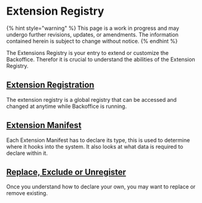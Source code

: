 # Extension Registry

{% hint style="warning" %}
This page is a work in progress and may undergo further revisions, updates, or amendments. The information contained herein is subject to change without notice.
{% endhint %}

The Extensions Registry is your entry to extend or customize the Backoffice. Therefor it is crucial to understand the abilities of the Extension Registry.

## [Extension Registration](extension-registry.md) <a href="#registration" id="registration"></a>

The extension registry is a global registry that can be accessed and changed at anytime while Backoffice is running.

## [Extension Manifest](extension-manifest.md)

Each Extension Manifest has to declare its type, this is used to determine where it hooks into the system. It also looks at what data is required to declare within it.

## [Replace, Exclude or Unregister](./#replace-exclude-or-unregister)

Once you understand how to declare your own, you may want to replace or remove existing.
